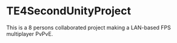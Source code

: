 # TE4SecondUnityProject
This is a 8 persons collaborated project making a LAN-based FPS multiplayer PvPvE.
